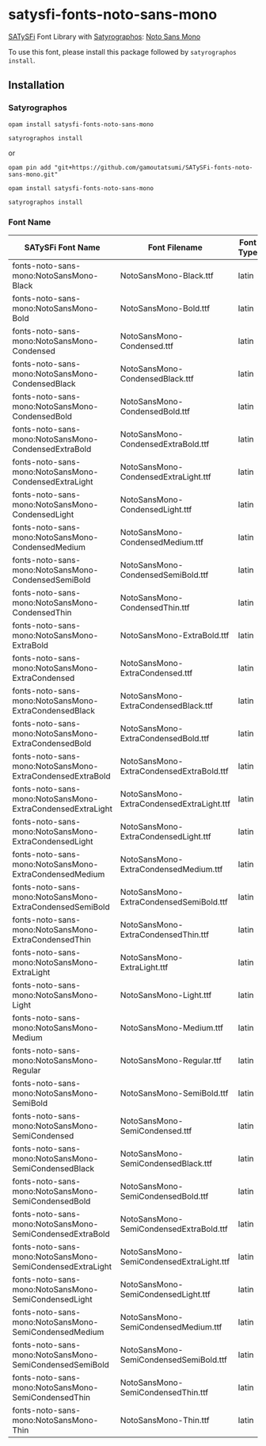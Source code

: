 # satysfi-fonts-noto-sans-mono

[SATySFi](https://github.com/gfngfn/SATySFi) Font Library with [Satyrographos](https://github.com/na4zagin3/satyrographos): [Noto Sans Mono](https://www.google.com/get/noto/)

To use this font, please install this package followed by `satyrographos install`.

## Installation

### Satyrographos

```
opam install satysfi-fonts-noto-sans-mono

satyrographos install
```

or

```
opam pin add "git+https://github.com/gamoutatsumi/SATySFi-fonts-noto-sans-mono.git"

opam install satysfi-fonts-noto-sans-mono

satyrographos install
```

### Font Name

| SATySFi Font Name | Font Filename | Font Type |
|-------------------|---------------|-----------|
| fonts-noto-sans-mono:NotoSansMono-Black | NotoSansMono-Black.ttf | latin |
| fonts-noto-sans-mono:NotoSansMono-Bold | NotoSansMono-Bold.ttf | latin |
| fonts-noto-sans-mono:NotoSansMono-Condensed | NotoSansMono-Condensed.ttf | latin |
| fonts-noto-sans-mono:NotoSansMono-CondensedBlack | NotoSansMono-CondensedBlack.ttf | latin |
| fonts-noto-sans-mono:NotoSansMono-CondensedBold | NotoSansMono-CondensedBold.ttf | latin |
| fonts-noto-sans-mono:NotoSansMono-CondensedExtraBold | NotoSansMono-CondensedExtraBold.ttf | latin |
| fonts-noto-sans-mono:NotoSansMono-CondensedExtraLight | NotoSansMono-CondensedExtraLight.ttf | latin |
| fonts-noto-sans-mono:NotoSansMono-CondensedLight | NotoSansMono-CondensedLight.ttf | latin |
| fonts-noto-sans-mono:NotoSansMono-CondensedMedium | NotoSansMono-CondensedMedium.ttf | latin |
| fonts-noto-sans-mono:NotoSansMono-CondensedSemiBold | NotoSansMono-CondensedSemiBold.ttf | latin |
| fonts-noto-sans-mono:NotoSansMono-CondensedThin | NotoSansMono-CondensedThin.ttf | latin |
| fonts-noto-sans-mono:NotoSansMono-ExtraBold | NotoSansMono-ExtraBold.ttf | latin |
| fonts-noto-sans-mono:NotoSansMono-ExtraCondensed | NotoSansMono-ExtraCondensed.ttf | latin |
| fonts-noto-sans-mono:NotoSansMono-ExtraCondensedBlack | NotoSansMono-ExtraCondensedBlack.ttf | latin |
| fonts-noto-sans-mono:NotoSansMono-ExtraCondensedBold | NotoSansMono-ExtraCondensedBold.ttf | latin |
| fonts-noto-sans-mono:NotoSansMono-ExtraCondensedExtraBold | NotoSansMono-ExtraCondensedExtraBold.ttf | latin |
| fonts-noto-sans-mono:NotoSansMono-ExtraCondensedExtraLight | NotoSansMono-ExtraCondensedExtraLight.ttf | latin |
| fonts-noto-sans-mono:NotoSansMono-ExtraCondensedLight | NotoSansMono-ExtraCondensedLight.ttf | latin |
| fonts-noto-sans-mono:NotoSansMono-ExtraCondensedMedium | NotoSansMono-ExtraCondensedMedium.ttf | latin |
| fonts-noto-sans-mono:NotoSansMono-ExtraCondensedSemiBold | NotoSansMono-ExtraCondensedSemiBold.ttf | latin |
| fonts-noto-sans-mono:NotoSansMono-ExtraCondensedThin | NotoSansMono-ExtraCondensedThin.ttf | latin |
| fonts-noto-sans-mono:NotoSansMono-ExtraLight | NotoSansMono-ExtraLight.ttf | latin |
| fonts-noto-sans-mono:NotoSansMono-Light | NotoSansMono-Light.ttf | latin |
| fonts-noto-sans-mono:NotoSansMono-Medium | NotoSansMono-Medium.ttf | latin |
| fonts-noto-sans-mono:NotoSansMono-Regular | NotoSansMono-Regular.ttf | latin |
| fonts-noto-sans-mono:NotoSansMono-SemiBold | NotoSansMono-SemiBold.ttf | latin |
| fonts-noto-sans-mono:NotoSansMono-SemiCondensed | NotoSansMono-SemiCondensed.ttf | latin |
| fonts-noto-sans-mono:NotoSansMono-SemiCondensedBlack | NotoSansMono-SemiCondensedBlack.ttf | latin |
| fonts-noto-sans-mono:NotoSansMono-SemiCondensedBold | NotoSansMono-SemiCondensedBold.ttf | latin |
| fonts-noto-sans-mono:NotoSansMono-SemiCondensedExtraBold | NotoSansMono-SemiCondensedExtraBold.ttf | latin |
| fonts-noto-sans-mono:NotoSansMono-SemiCondensedExtraLight | NotoSansMono-SemiCondensedExtraLight.ttf | latin |
| fonts-noto-sans-mono:NotoSansMono-SemiCondensedLight | NotoSansMono-SemiCondensedLight.ttf | latin |
| fonts-noto-sans-mono:NotoSansMono-SemiCondensedMedium | NotoSansMono-SemiCondensedMedium.ttf | latin |
| fonts-noto-sans-mono:NotoSansMono-SemiCondensedSemiBold | NotoSansMono-SemiCondensedSemiBold.ttf | latin |
| fonts-noto-sans-mono:NotoSansMono-SemiCondensedThin | NotoSansMono-SemiCondensedThin.ttf | latin |
| fonts-noto-sans-mono:NotoSansMono-Thin | NotoSansMono-Thin.ttf | latin |
